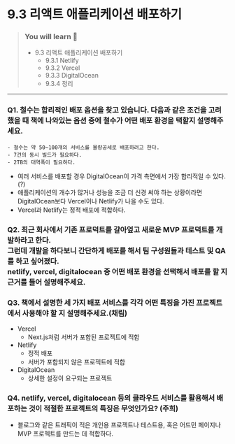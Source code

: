 # 9.3 리액트 애플리케이션 배포하기

> ### You will learn 📝
>
>- 9.3 리액트 애플리케이션 배포하기
>   - 9.3.1 Netlify
>   - 9.3.2 Vercel
>   - 9.3.3 DigitalOcean
>   - 9.3.4 정리

---

### Q1. 철수는 합리적인 배포 옵션을 찾고 있습니다. 다음과 같은 조건을 고려했을 때 책에 나와있는 옵션 중에 철수가 어떤 배포 환경을 택할지 설명해주세요.
```
- 철수는 약 50~100개의 서비스를 물량공세로 배포하려고 한다.
- 7건의 동시 빌드가 필요하다.
- 2TB의 대역폭이 필요하다.
```

- 여러 서비스를 배포할 경우 DigitalOcean이 가격 측면에서 가장 합리적일 수 있다. (?)
- 애플리케이션의 개수가 많거나 성능을 조금 더 신경 써야 하는 상황이라면 DigitalOcean보다 Vercel이나 Netlify가 나을 수도 있다.
- Vercel과 Netlify는 정적 배포에 적합하다.

### Q2. 최근 회사에서 기존 프로덕트를 갈아엎고 새로운 MVP 프로덕트를 개발하라고 한다.<br/>그런데 개발을 하다보니 간단하게 배포를 해서 팀 구성원들과 테스트 및 QA를 하고 싶어졌다.<br/>netlify, vercel, digitalocean 중 어떤 배포 환경을 선택해서 배포를 할 지 근거를 들어 설명해주세요.

### Q3. 책에서 설명한 세 가지 배포 서비스를 각각 어떤 특징을 가진 프로젝트에서 사용해야 할 지 설명해주세요.(채림)
- Vercel
  - Next.js처럼 서버가 포함된 프로젝트에 적합
- Netlify
  - 정적 배포
  - 서버가 포함되지 않은 프로젝트에 적합
- DigitalOcean
  - 상세한 설정이 요구되는 프로젝트

### Q4. netlify, vercel, digitalocean 등의 클라우드 서비스를 활용해서 배포하는 것이 적절한 프로젝트의 특징은 무엇인가요? (주희)
- 블로그와 같은 트래픽이 적은 개인용 프로젝트나 테스트용, 혹은 어드민 페이지나 MVP 프로젝트를 만드는 데 적합하다.
